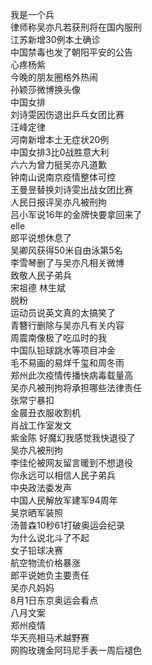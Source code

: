 我是一个兵  
律师称吴亦凡若获刑将在国内服刑  
江苏新增30例本土确诊  
中国禁毒也发了朝阳平安的公告  
心疼杨紫  
今晚的朋友圈格外热闹  
孙颖莎微博换头像  
中国女排  
刘诗雯因伤退出乒乓女团比赛  
汪峰定律  
河南新增本土无症状20例  
中国女排3比0战胜意大利  
六六为曾力挺吴亦凡道歉  
钟南山说南京疫情整体可控  
王曼昱替换刘诗雯出战女团比赛  
人民日报评吴亦凡被刑拘  
吕小军说16年的金牌快要拿回来了  
elle  
郎平说想休息了  
吴卿风获得50米自由泳第5名  
李雪琴删了与吴亦凡相关微博  
致敬人民子弟兵  
宋祖德 林生斌  
脱粉  
运动员说英文真的太搞笑了  
青簪行删除与吴亦凡有关内容  
周震南像极了吃瓜时的我  
中国队铅球跳水等项目冲金  
毛不易画的易烊千玺和周冬雨  
郑州此次疫情传播快病毒载量高  
吴亦凡被刑拘将承担哪些法律责任  
张常宁暴扣  
金晨丑衣服收割机  
肖战工作室发文  
紫金陈 好魔幻我感觉我快退役了  
吴亦凡被刑拘  
李佳伦被网友留言暖到不想退役  
你永远可以相信人民子弟兵  
中央政法委发声  
中国人民解放军建军94周年  
吴京晒军装照  
汤普森10秒61打破奥运会纪录  
为什么说北斗了不起  
女子铅球决赛  
航空物流价格暴涨  
郎平说她负主要责任  
吴亦凡妈妈  
8月1日东京奥运会看点  
八月文案  
郑州疫情  
华天亮相马术越野赛  
网购玫瑰金阿玛尼手表一周后褪色  

